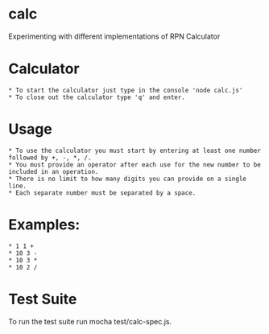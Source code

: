# calc
Experimenting with different implementations of RPN Calculator

# Calculator
    * To start the calculator just type in the console 'node calc.js'
    * To close out the calculator type 'q' and enter.
 # Usage
    * To use the calculator you must start by entering at least one number followed by +, -, *, /.
    * You must provide an operator after each use for the new number to be included in an operation.
    * There is no limit to how many digits you can provide on a single line.
    * Each separate number must be separated by a space.

# Examples:
    * 1 1 +
    * 10 3 -
    * 10 3 *
    * 10 2 /
# Test Suite
To run the test suite run mocha test/calc-spec.js.
